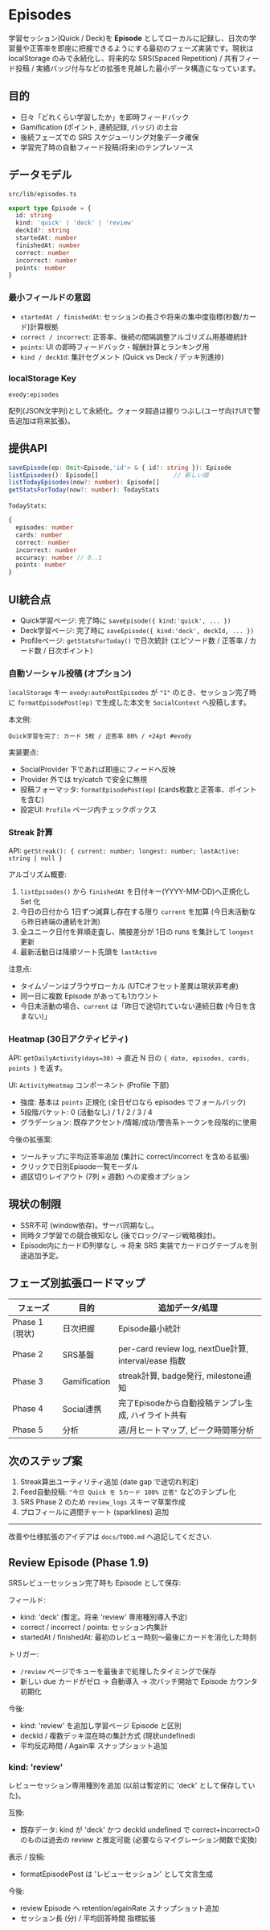 # Episodes

学習セッション(Quick / Deck)を **Episode** としてローカルに記録し、日次の学習量や正答率を即座に把握できるようにする最初のフェーズ実装です。現状は localStorage のみで永続化し、将来的な SRS(Spaced Repetition) / 共有フィード投稿 / 実績バッジ付与などの拡張を見越した最小データ構造になっています。

## 目的

- 日々「どれくらい学習したか」を即時フィードバック
- Gamification (ポイント, 連続記録, バッジ) の土台
- 後続フェーズでの SRS スケジューリング対象データ確保
- 学習完了時の自動フィード投稿(将来)のテンプレソース

## データモデル

`src/lib/episodes.ts`

```ts
export type Episode = {
  id: string
  kind: 'quick' | 'deck' | 'review'
  deckId?: string
  startedAt: number
  finishedAt: number
  correct: number
  incorrect: number
  points: number
}
```

### 最小フィールドの意図

- `startedAt / finishedAt`: セッションの長さや将来の集中度指標(秒数/カード)計算根拠
- `correct / incorrect`: 正答率、後続の間隔調整アルゴリズム用基礎統計
- `points`: UI の即時フィードバック・報酬計算とランキング用
- `kind / deckId`: 集計セグメント (Quick vs Deck / デッキ別進捗)

### localStorage Key

```
evody:episodes
```

配列(JSON文字列)として永続化。クォータ超過は握りつぶし(ユーザ向けUIで警告追加は将来拡張)。

## 提供API

```ts
saveEpisode(ep: Omit<Episode,'id'> & { id?: string }): Episode
listEpisodes(): Episode[]                     // 新しい順
listTodayEpisodes(now?: number): Episode[]
getStatsForToday(now?: number): TodayStats
```

`TodayStats`:

```ts
{
  episodes: number
  cards: number
  correct: number
  incorrect: number
  accuracy: number // 0..1
  points: number
}
```

## UI統合点

- Quick学習ページ: 完了時に `saveEpisode({ kind:'quick', ... })`
- Deck学習ページ: 完了時に `saveEpisode({ kind:'deck', deckId, ... })`
- Profileページ: `getStatsForToday()` で日次統計 (エピソード数 / 正答率 / カード数 / 日次ポイント)

### 自動ソーシャル投稿 (オプション)

`localStorage` キー `evody:autoPostEpisodes` が `"1"` のとき、セッション完了時に `formatEpisodePost(ep)` で生成した本文を `SocialContext` へ投稿します。

本文例:

```
Quick学習を完了: カード 5枚 / 正答率 80% / +24pt #evody
```

実装要点:

- SocialProvider 下であれば即座にフィードへ反映
- Provider 外では try/catch で安全に無視
- 投稿フォーマッタ: `formatEpisodePost(ep)` (cards枚数と正答率、ポイントを含む)
- 設定UI: `Profile` ページ内チェックボックス

### Streak 計算

API: `getStreak(): { current: number; longest: number; lastActive: string | null }`

アルゴリズム概要:

1. `listEpisodes()` から `finishedAt` を日付キー(YYYY-MM-DD)へ正規化し Set 化
2. 今日の日付から 1日ずつ減算し存在する限り `current` を加算 (今日未活動なら昨日終端の連続を計測)
3. 全ユニーク日付を昇順走査し、隣接差分が 1日の runs を集計して `longest` 更新
4. 最新活動日は降順ソート先頭を `lastActive`

注意点:

- タイムゾーンはブラウザローカル (UTCオフセット差異は現状非考慮)
- 同一日に複数 Episode があっても1カウント
- 今日未活動の場合、`current` は「昨日で途切れていない連続日数 (今日を含まない)」

### Heatmap (30日アクティビティ)

API: `getDailyActivity(days=30)` → 直近 N 日の `{ date, episodes, cards, points }` を返す。

UI: `ActivityHeatmap` コンポーネント (Profile 下部)

- 強度: 基本は `points` 正規化 (全日ゼロなら episodes でフォールバック)
- 5段階バケット: 0 (活動なし) / 1 / 2 / 3 / 4
- グラデーション: 既存アクセント/情報/成功/警告系トークンを段階的に使用

今後の拡張案:

- ツールチップに平均正答率追加 (集計に correct/incorrect を含める拡張)
- クリックで日別Episode一覧モーダル
- 週区切りレイアウト (7列 × 週数) への変換オプション

## 現状の制限

- SSR不可 (window依存)。サーバ同期なし。
- 同時タブ学習での競合検知なし (後でロック/マージ戦略検討)。
- Episode内にカードID列挙なし → 将来 SRS 実装でカードログテーブルを別途追加予定。

## フェーズ別拡張ロードマップ

| フェーズ       | 目的         | 追加データ/処理                                      |
| -------------- | ------------ | ---------------------------------------------------- |
| Phase 1 (現状) | 日次把握     | Episode最小統計                                      |
| Phase 2        | SRS基盤      | per-card review log, nextDue計算, interval/ease 指数 |
| Phase 3        | Gamification | streak計算, badge発行, milestone通知                 |
| Phase 4        | Social連携   | 完了Episodeから自動投稿テンプレ生成, ハイライト共有  |
| Phase 5        | 分析         | 週/月ヒートマップ, ピーク時間帯分析                  |

## 次のステップ案

1. Streak算出ユーティリティ追加 (date gap で途切れ判定)
2. Feed自動投稿: `"今日 Quick を 5カード 100% 正答"` などのテンプレ化
3. SRS Phase 2 のため `review_logs` スキーマ草案作成
4. プロフィールに週間チャート (sparklines) 追加

---

改善や仕様拡張のアイデアは `docs/TODO.md` へ追記してください.

## Review Episode (Phase 1.9)

SRSレビューセッション完了時も Episode として保存:

フィールド:

- kind: 'deck' (暫定。将来 'review' 専用種別導入予定)
- correct / incorrect / points: セッション内集計
- startedAt / finishedAt: 最初のレビュー時刻～最後にカードを消化した時刻

トリガー:

- `/review` ページでキューを最後まで処理したタイミングで保存
- 新しい due カードがゼロ → 自動導入 → 次バッチ開始で Episode カウンタ初期化

今後:

- kind: 'review' を追加し学習ページ Episode と区別
- deckId / 複数デッキ混在時の集計方式 (現状undefined)
- 平均反応時間 / Again率 スナップショット追加

### kind: 'review'

レビューセッション専用種別を追加 (以前は暫定的に 'deck' として保存していた)。

互換:

- 既存データ: kind が 'deck' かつ deckId undefined で correct+incorrect>0 のものは過去の review と推定可能 (必要ならマイグレーション関数で変換)

表示 / 投稿:

- formatEpisodePost は 'レビューセッション' として文言生成

今後:

- review Episode へ retention/againRate スナップショット追加
- セッション長 (分) / 平均回答時間 指標拡張
